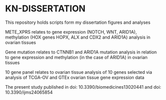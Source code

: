 # KN-DISSERTATION
This repository holds scripts form my dissertation figures and analyses

METE_XPRS relates to gene expression (NOTCH, WNT, ARID1A), methylation (HOX genes HOPX, ALX and CDX2 and ARID1A) analysis in ovarian tissues

Gene mutation relates to CTNNB1 and ARID1A mutation analysis in relation to gene expression and methylation (in the case of ARID1A) in ovarian tissues

10 gene panel relates to ovarian tissue analysis of 10 genes selected via analysis of TCGA-OV and GTEx ovarian tissue gene expression data

The present study published in doi: 10.3390/biomedicines13020441 and doi: 10.3390/ijms24065854
